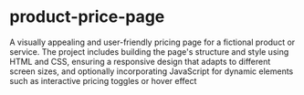 # product-price-page
A visually appealing and user-friendly pricing page for a fictional product or service. The project includes building the page's structure and style using HTML and CSS, ensuring a responsive design that adapts to different screen sizes, and optionally incorporating JavaScript for dynamic elements such as interactive pricing toggles or hover effect
